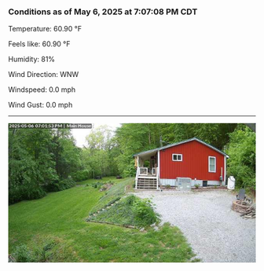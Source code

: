 ### Conditions as of May 6, 2025 at 7:07:08 PM CDT 

Temperature: 60.90 &deg;F

Feels like: 60.90 &deg;F

Humidity: 81%

Wind Direction: WNW

Windspeed: 0.0 mph

Wind Gust: 0.0 mph

---

<img src="./images/latest.jpeg"/>

